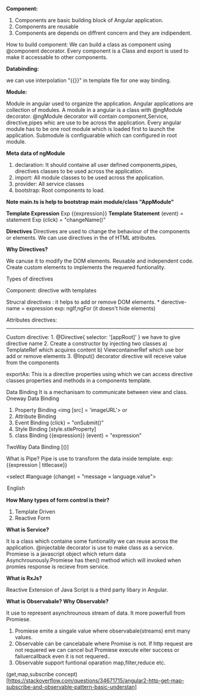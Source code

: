 **Component:**

1) Components are basic building block of Angular application.
2) Components are reusable
3) Components are depends on diffrent concern and they are indipendent.

How to build component:
We can build a class as component using @component decorator.
Every component is a Class and export is used to make it accessable to other components.


**Databinding:** 

we can use interpolation "{{}}" in template file for one way binding.

**Module:**

Module in angular used to organize the application. Angular applications are collection of modules.
 A module in a angular is a class with @ngModule decorator. @ngModule decorator will contain  component,Service, directive,pipes whic are use to be across the application.
Every angular module has to be one root module which is loaded first to launch the application.
Submodule is configuarable which can configured in root module.

**Meta data of ngModule**
1) declaration: It should containe all user defined components,pipes, directives classes to be used across the application. 
2) import: All module classes to be used across the application.
3) provider: All service classes
4) bootstrap: Root components to load.

**Note main.ts is help to bootstrap main module/class "AppModule"**

**Template Expression**
Exp {{expression}}
**Template Statement**
(event) = statement
Exp (click) = "changeName()"

**Directives**
Directives are used to change the behaviour of the components or elements. We can use directives in the of HTML attributes.

**Why Directives?**

We canuse it to modify the DOM elements.
Reusable and independent code.
Create custom elements to implements the requered funtionality.

Types of directives

Component:  directive with templates

Strucral directives :  it helps to add or remove DOM elements. * derective-name = expression exp: ngIf,ngFor (it doesn't hide elements)

Attributes directives: 

-------------------------------------------
Custom directive:
1.
@Directive{
	selector: '[appRoot]'
}
we have to give directive name
2.
Create a constructor by injecting two classes
a) TemplateRef which acquires <ng-template> content
b) ViewcontainerRef which use bor add or remove elements
3. 
@Input() decorator
directive will receive value from the components

exportAs:
This is a directive properties using which we can access directive classes properties and methods in a components template.


Data Binding
It is a mechanisam to communicate between view and class.
Oneway Data Binding
1) Property Binding <img [src] = 'imageURL'> or <img bind-src = 'imageURL'>
2) Attribute Binding
3) Event Binding (click) = "onSubmit()"
4) Style Binding [style.stleProperty]
5) class Binding
{{expression}}
(event) = "expression"

TwoWay Data Binding
[()]

What is Pipe?
Pipe is use to transform the data inside template. 
exp: {{expression | titlecase}}


<select #language (change) = "message = language.value">
  <option value= "en">English </option>
 </select> 
 
**How Many types of form control is their?**

1) Template Driven
2) Reactive Form


**What is Service?**

It is a class which containe some funtionality we can reuse across the application.
@injectable decorator is use to make class as a service. 
Promiese is a javascript object which return data Asynchrounously.Promiese has then() method which will invoked when promies response is recieve from service.

**What is RxJs?**

Reactive Extension of Java Script is a third party libary in Angular.

**What is Observabale? Why Observable?**

It use to represent asynchrounous stream of data. It more powerfull from Promiese.

1) Promiese  emite a singale value where observabale(streams) emit many values.
2) Observable can be cancelabale where Promise is not. If http request are not requered we can cancel but Promiese execute eiter success or failuercallback even it is not requered..
3) Observable support funtional oparation map,filter,reduce etc.

(get,map,subscribe concept)[https://stackoverflow.com/questions/34671715/angular2-http-get-map-subscribe-and-observable-pattern-basic-understan]









